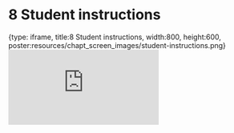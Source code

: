 # 8 Student instructions
 
{type: iframe, title:8 Student instructions, width:800, height:600, poster:resources/chapt_screen_images/student-instructions.png}
![](https://hutchdatascience.org/AnVIL_Demos/no_toc/student-instructions.html)
 

 
